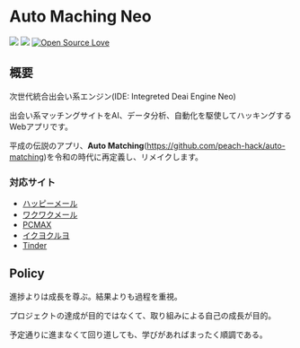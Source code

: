 Auto Maching Neo
===

![](https://img.shields.io/github/issues/peach-hack/auto-matching-neo.svg)
![](https://img.shields.io/github/license/peach-hack/auto-matching-neo.svg)
[![Open Source Love](https://badges.frapsoft.com/os/v3/open-source.svg?v=103)](https://github.com/peach-hack/auto-matching-neo/)

## 概要

次世代統合出会い系エンジン(IDE: Integreted Deai Engine Neo)

出会い系マッチングサイトをAI、データ分析、自動化を駆使してハッキングするWebアプリです。

平成の伝説のアプリ、**Auto Matching**(https://github.com/peach-hack/auto-matching)を令和の時代に再定義し、リメイクします。

### 対応サイト

- [ハッピーメール](https://happymail.co.jp/?af14212217)
- [ワクワクメール](https://550909.com/?f6858637)
- [PCMAX](https://pcmax.jp/lp/?ad_id=rm181904)
- [イクヨクルヨ](https://194964.com/AF1213451)
- [Tinder](https://tinder.com/)

## Policy

進捗よりは成長を尊ぶ。結果よりも過程を重視。

プロジェクトの達成が目的ではなくて、取り組みによる自己の成長が目的。

予定通りに進まなくて回り道しても、学びがあればまったく順調である。

